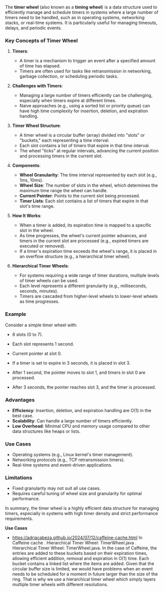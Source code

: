 

The **timer wheel** (also known as a **timing wheel**) is a data structure used to efficiently manage and schedule timers in systems where a large number of timers need to be handled, such as in operating systems, networking stacks, or real-time systems. It is particularly useful for managing timeouts, delays, and periodic events.

### Key Concepts of Timer Wheel

1. **Timers**:
   - A timer is a mechanism to trigger an event after a specified amount of time has elapsed.
   - Timers are often used for tasks like retransmission in networking, garbage collection, or scheduling periodic tasks.

2. **Challenges with Timers**:
   - Managing a large number of timers efficiently can be challenging, especially when timers expire at different times.
   - Naive approaches (e.g., using a sorted list or priority queue) can have high time complexity for insertion, deletion, and expiration handling.

3. **Timer Wheel Structure**:
   - A timer wheel is a circular buffer (array) divided into "slots" or "buckets," each representing a time interval.
   - Each slot contains a list of timers that expire in that time interval.
   - The wheel "ticks" at regular intervals, advancing the current position and processing timers in the current slot.

4. **Components**:
   - **Wheel Granularity**: The time interval represented by each slot (e.g., 1ms, 10ms).
   - **Wheel Size**: The number of slots in the wheel, which determines the maximum time range the wheel can handle.
   - **Current Pointer**: Points to the current slot being processed.
   - **Timer Lists**: Each slot contains a list of timers that expire in that slot's time range.

5. **How It Works**:
   - When a timer is added, its expiration time is mapped to a specific slot in the wheel.
   - As time progresses, the wheel's current pointer advances, and timers in the current slot are processed (e.g., expired timers are executed or removed).
   - If a timer's expiration time exceeds the wheel's range, it is placed in an overflow structure (e.g., a hierarchical timer wheel).

6. **Hierarchical Timer Wheels**:
   - For systems requiring a wide range of timer durations, multiple levels of timer wheels can be used.
   - Each level represents a different granularity (e.g., milliseconds, seconds, minutes).
   - Timers are cascaded from higher-level wheels to lower-level wheels as time progresses.

### Example

Consider a simple timer wheel with:
- 8 slots (0 to 7).
- Each slot represents 1 second.
- Current pointer at slot 0.

- If a timer is set to expire in 3 seconds, it is placed in slot 3.
- After 1 second, the pointer moves to slot 1, and timers in slot 0 are processed.
- After 3 seconds, the pointer reaches slot 3, and the timer is processed.

### Advantages
- **Efficiency**: Insertion, deletion, and expiration handling are O(1) in the best case.
- **Scalability**: Can handle a large number of timers efficiently.
- **Low Overhead**: Minimal CPU and memory usage compared to other data structures like heaps or lists.

### Use Cases
- Operating systems (e.g., Linux kernel's timer management).
- Networking protocols (e.g., TCP retransmission timers).
- Real-time systems and event-driven applications.

### Limitations
- Fixed granularity may not suit all use cases.
- Requires careful tuning of wheel size and granularity for optimal performance.

In summary, the timer wheel is a highly efficient data structure for managing timers, especially in systems with high timer density and strict performance requirements.

**Use Cases**
- https://adriacabeza.github.io/2024/07/12/caffeine-cache.html In Caffeine cache . Hierarchical Timer Wheel: TimerWheel.java . Hierarchical Timer Wheel: TimerWheel.java.
In the case of Caffeine, the entries are added to these buckets based on their expiration times, allowing efficient addition, removal and expiration in O(1) time. Each bucket contains a linked list where the items are added. Given that the circular buffer size is limited, we would have problems when an event needs to be scheduled for a moment in future larger than the size of the ring. That is why we use a hierarchical timer wheel which simply layers multiple timer wheels with different resolutions.
